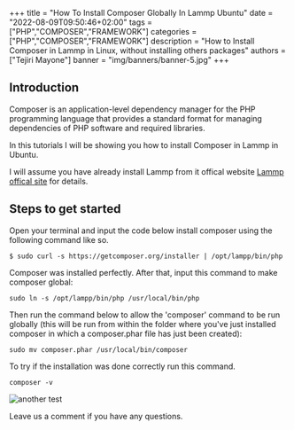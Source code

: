 +++
title = "How To Install Composer Globally In Lammp Ubuntu"
date = "2022-08-09T09:50:46+02:00"
tags = ["PHP","COMPOSER","FRAMEWORK"]
categories = ["PHP","COMPOSER","FRAMEWORK"]
description = "How to Install Composer in Lammp in Linux, without installing others packages"
authors = ["Tejiri Mayone"]
banner = "img/banners/banner-5.jpg"
+++

## Introduction
Composer is an application-level dependency manager for the PHP programming language that provides a standard format for managing dependencies of PHP software and required libraries. 

In this tutorials I will be showing you how to install Composer in Lammp in Ubuntu. 

I will assume you have already install Lammp from it offical website [Lammp offical site](https://www.apachefriends.org/download.html) for details.


## Steps to get started

Open your terminal and input the code below install composer using the following command like so.

```
$ sudo curl -s https://getcomposer.org/installer | /opt/lampp/bin/php
```

Composer was installed perfectly. After that, input this command to make composer global:

```
sudo ln -s /opt/lampp/bin/php /usr/local/bin/php
```
Then run the command below to allow the 'composer' command to be run globally (this will be run from within the folder where you've just installed composer in which a composer.phar file has just been created):

```
sudo mv composer.phar /usr/local/bin/composer
```

To try if the installation was done correctly run this command.

```
composer -v
```

![another test](/img/post/dipbits-composer.png)



Leave us a comment if you have any questions.